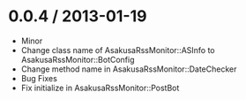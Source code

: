 # 0.0.4 / 2013-01-19

* Minor
 * Change class name of AsakusaRssMonitor::ASInfo to AsakusaRssMonitor::BotConfig
 * Change method name in AsakusaRssMonitor::DateChecker
* Bug Fixes
 * Fix initialize in AsakusaRssMonitor::PostBot

